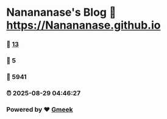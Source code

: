 # Nanananase's Blog :link: https://Nanananase.github.io 
### :page_facing_up: [13](https://Nanananase.github.io/tag.html) 
### :speech_balloon: 5 
### :hibiscus: 5941 
### :alarm_clock: 2025-08-29 04:46:27 
### Powered by :heart: [Gmeek](https://github.com/Meekdai/Gmeek)
